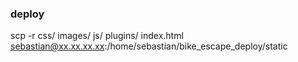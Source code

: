 ### deploy

scp -r css/ images/ js/ plugins/ index.html sebastian@xx.xx.xx.xx:/home/sebastian/bike_escape_deploy/static

